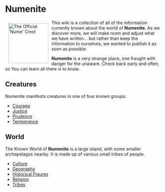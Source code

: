 # Numenite #

<img src="https://s3.amazonaws.com/numenite/logo.png" title="The official Nume Crest" alt="The Official 'Nume' Crest" style="float: left; margin: 10px; width: 130px;" />

This wiki is a collection of all of the information currently known
about the world of __Numenite__. As we discover more, we will make
room and adjust what we have written... but rather than keep the
information to ourselves, we wanted to publish it as soon as possible.

__Numenite__ is a very strange place, one fraught with danger for the
unaware. Check back early and often, so You can learn all there is to
know.

## Creatures ##

Numenite manifests creatures in one of four known groups:

* [Courage](/creatures/courage)
* [Justice](/creatures/justice)
* [Prudence](/creatures/prudence)
* [Temperance](/creatures/temperance)

## World ##

The Known World of __Numenite__ is a large island, with some smaller
archepelagos nearby. It is made up of various small tribes of people.

* [Culture](/world/culture)
* [Geography](/world/geography)
* [Historical Figures](/world/historical)
* [Religion](/world/religion)
* [Tribes](/world/tribes)

